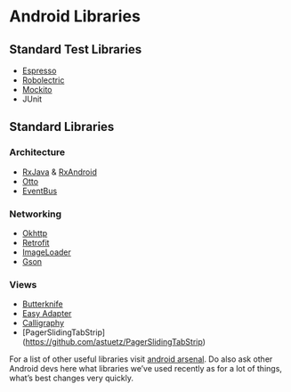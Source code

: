 # Android Libraries

## Standard Test Libraries

 - [Espresso](https://developer.android.com/training/testing/ui-testing/espresso-testing.html)
 - [Robolectric](http://robolectric.org/)
 - [Mockito](https://github.com/mockito/mockito)
 - JUnit 

## Standard Libraries

### Architecture
- [RxJava](https://github.com/ReactiveX/RxJava) & [RxAndroid](https://github.com/ReactiveX/RxAndroid)
- [Otto](http://square.github.io/otto/)
- [EventBus](https://github.com/greenrobot/EventBus)

### Networking
- [Okhttp](http://square.github.io/okhttp/)
- [Retrofit](https://github.com/square/retrofit)
- [ImageLoader](https://github.com/nostra13/Android-Universal-Image-Loader)
- [Gson](https://code.google.com/p/google-gson/)

### Views
- [Butterknife](http://jakewharton.github.io/butterknife/)
- [Easy Adapter](https://github.com/ribot/easy-adapter)
- [Calligraphy](https://github.com/chrisjenx/Calligraphy)
- [PagerSlidingTabStrip] (https://github.com/astuetz/PagerSlidingTabStrip)

For a list of other useful libraries visit [android arsenal](http://android-arsenal.com). Do also ask other Android devs here what libraries we’ve used recently as for a lot of things, what’s best changes very quickly.
